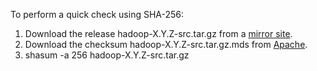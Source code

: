 To perform a quick check using SHA-256:

1. Download the release hadoop-X.Y.Z-src.tar.gz from a [mirror site](http://www.apache.org/dyn/closer.cgi/hadoop/common).
2. Download the checksum hadoop-X.Y.Z-src.tar.gz.mds from [Apache](https://dist.apache.org/repos/dist/release/hadoop/common/).
3. shasum -a 256 hadoop-X.Y.Z-src.tar.gz

